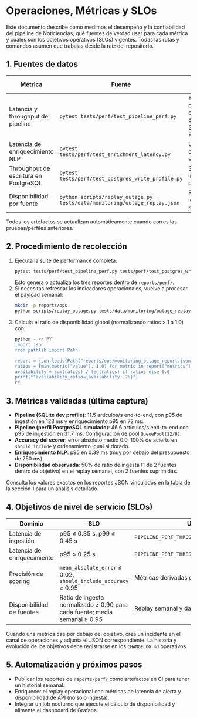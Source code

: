 # Operaciones, Métricas y SLOs

Este documento describe cómo medimos el desempeño y la confiabilidad del pipeline de Noticiencias, qué fuentes de verdad usar
para cada métrica y cuáles son los objetivos operativos (SLOs) vigentes. Todas las rutas y comandos asumen que trabajas desde la
raíz del repositorio.

## 1. Fuentes de datos

| Métrica | Fuente | Cómo generarla | Artefacto |
| --- | --- | --- | --- |
| Latencia y throughput del pipeline | `pytest tests/perf/test_pipeline_perf.py` | Ejecuta la suite de performance; corre en modo SQLite y PostgreSQL | `reports/perf/pipeline_perf_metrics.json` |
| Latencia de enriquecimiento NLP | `pytest tests/perf/test_enrichment_latency.py` | Usa el dataset dorado de enriquecimiento | `reports/perf/enrichment_latency.json` |
| Throughput de escritura en PostgreSQL | `pytest tests/perf/test_postgres_write_profile.py` | Simula 60 inserciones consecutivas | `reports/perf/postgres_write_profile.json` |
| Disponibilidad por fuente | `python scripts/replay_outage.py tests/data/monitoring/outage_replay.json` | Reproduce el log operacional semanal | `reports/ops/monitoring_outage_report.json` |

Todos los artefactos se actualizan automáticamente cuando corres las pruebas/perfiles anteriores.

## 2. Procedimiento de recolección

1. Ejecuta la suite de performance completa:
   ```bash
   pytest tests/perf/test_pipeline_perf.py tests/perf/test_postgres_write_profile.py tests/perf/test_enrichment_latency.py
   ```
   Esto genera o actualiza los tres reportes dentro de `reports/perf/`.
2. Si necesitas refrescar los indicadores operacionales, vuelve a procesar el payload semanal:
   ```bash
   mkdir -p reports/ops
   python scripts/replay_outage.py tests/data/monitoring/outage_replay.json > reports/ops/monitoring_outage_report.json
   ```
3. Calcula el ratio de disponibilidad global (normalizando ratios > 1 a 1.0) con:
   ```bash
   python - <<'PY'
   import json
   from pathlib import Path

   report = json.loads(Path("reports/ops/monitoring_outage_report.json").read_text())
   ratios = [min(metric["value"], 1.0) for metric in report["metrics"] if metric["name"] == "source.ingestion_ratio"]
   availability = sum(ratios) / len(ratios) if ratios else 0.0
   print(f"availability_ratio={availability:.2%}")
   PY
   ```

## 3. Métricas validadas (última captura)

- **Pipeline (SQLite dev profile)**: 11.5 artículos/s end-to-end, con p95 de ingestión en 128 ms y enriquecimiento p95 en 72 ms.
- **Pipeline (perfil PostgreSQL simulado)**: 46.6 artículos/s end-to-end con p95 de ingestión en 31.7 ms. Configuración de pool `QueuePool(12/6)`.
- **Accuracy del scorer**: error absoluto medio 0.0, 100% de acierto en `should_include` y ordenamiento igual al dorado.
- **Enriquecimiento NLP**: p95 en 0.39 ms (muy por debajo del presupuesto de 250 ms).
- **Disponibilidad observada**: 50% de ratio de ingesta (1 de 2 fuentes dentro de objetivo) en el replay semanal, con 2 fuentes suprimidas.

Consulta los valores exactos en los reportes JSON vinculados en la tabla de la sección 1 para un análisis detallado.

## 4. Objetivos de nivel de servicio (SLOs)

| Dominio | SLO | Umbral | Fuente |
| --- | --- | --- | --- |
| Latencia de ingestión | p95 ≤ 0.35 s, p99 ≤ 0.45 s | `PIPELINE_PERF_THRESHOLDS['ingestion']` | `reports/perf/pipeline_perf_metrics.json` |
| Latencia de enriquecimiento | p95 ≤ 0.25 s | `PIPELINE_PERF_THRESHOLDS['enrichment_nlp']` | `reports/perf/enrichment_latency.json` |
| Precisión de scoring | `mean_absolute_error` ≤ 0.02, `should_include_accuracy` ≥ 0.95 | Métricas derivadas del dorado | `reports/perf/pipeline_perf_metrics.json` |
| Disponibilidad de fuentes | Ratio de ingesta normalizado ≥ 0.90 para cada fuente; media semanal ≥ 0.95 | Replay semanal y dashboards | `reports/ops/monitoring_outage_report.json` |

Cuando una métrica cae por debajo del objetivo, crea un incidente en el canal de operaciones y adjunta el JSON correspondiente. La
historia y evolución de los objetivos debe registrarse en los `CHANGELOG.md` operativos.

## 5. Automatización y próximos pasos

- Publicar los reportes de `reports/perf/` como artefactos en CI para tener un historial semanal.
- Enriquecer el replay operacional con métricas de latencia de alerta y disponibilidad de API (no solo ingesta).
- Integrar un job nocturno que ejecute el cálculo de disponibilidad y alimente el dashboard de Grafana.
